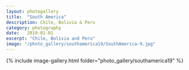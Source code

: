 ```yaml
---
layout: photogallery
title:  "South America"
description: Chile, Bolivia & Peru
category: photography
date:   2019-01-01
excerpt: "Chile, Bolivia and Peru"
image: "/photo_gallery/southamerica19/SouthAmerica-9.jpg"
---
```

<!-- ## Berlin Over The Years -->
{% include image-gallery.html folder="photo_gallery/southamerica19" %}
